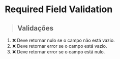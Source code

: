 # Required Field Validation

> ## Validações
1. ❌ Deve retornar nulo se o campo não está vazio.
2. ❌ Deve retornar error se o campo está vazio.
3. ❌ Deve retornar error se o campo está nulo.